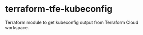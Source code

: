 # terraform-tfe-kubeconfig
Terraform module to get kubeconfig output from Terraform Cloud workspace.
